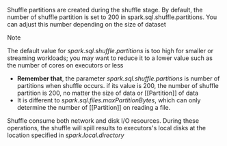 Shuffle partitions are created during the shuffle stage. By default, the number of shuffle partition is set to 200 in spark.sql.shuffle.partitions. You can adjust this number depending on the size of dataset

>[!note]
>The default value for _spark.sql.shuffle.partitions_ is too high for smaller or streaming workloads; you may want to reduce it to a lower value such as the number of cores on executors or less
>- **Remember that**, the parameter _spark.sql.shuffle.partitions_ is number of partitions when shuffle occurs. if its value is 200, the number of shuffle partition is 200, no matter the size of data or [[Partition]] of data
>- It is different to _spark.sql.files.maxPartitionBytes_, which can only determine the number of [[Partition]] on reading a file.

Shuffle consume both network and disk I/O resources. During these operations, the shuffle will spill results to executors's local disks at the location specified in _spark.local.directory_

